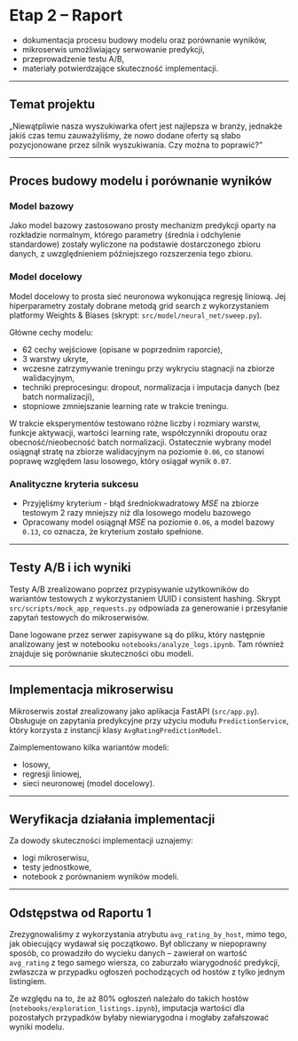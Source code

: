 # Etap 2 – Raport


- dokumentacja procesu budowy modelu oraz porównanie wyników,
- mikroserwis umożliwiający serwowanie predykcji,
- przeprowadzenie testu A/B,
- materiały potwierdzające skuteczność implementacji.

---

## Temat projektu

„Niewątpliwie nasza wyszukiwarka ofert jest najlepsza w branży, jednakże jakiś czas temu zauważyliśmy, że nowo dodane oferty są słabo pozycjonowane przez silnik wyszukiwania. Czy można to poprawić?”

---

## Proces budowy modelu i porównanie wyników

### Model bazowy

Jako model bazowy zastosowano prosty mechanizm predykcji oparty na rozkładzie normalnym, którego parametry (średnia i odchylenie standardowe) zostały wyliczone na podstawie dostarczonego zbioru danych, z uwzględnieniem późniejszego rozszerzenia tego zbioru.

### Model docelowy

Model docelowy to prosta sieć neuronowa wykonująca regresję liniową. Jej hiperparametry zostały dobrane metodą grid search z wykorzystaniem platformy Weights & Biases (skrypt: `src/model/neural_net/sweep.py`).

Główne cechy modelu:
- 62 cechy wejściowe (opisane w poprzednim raporcie),
- 3 warstwy ukryte,
- wczesne zatrzymywanie treningu przy wykryciu stagnacji na zbiorze walidacyjnym,
- techniki preprocesingu: dropout, normalizacja i imputacja danych (bez batch normalizacji),
- stopniowe zmniejszanie learning rate w trakcie treningu.

W trakcie eksperymentów testowano różne liczby i rozmiary warstw, funkcje aktywacji, wartości learning rate, współczynniki dropoutu oraz obecność/nieobecność batch normalizacji. Ostatecznie wybrany model osiągnął stratę na zbiorze walidacyjnym na poziomie `0.06`, co stanowi poprawę względem lasu losowego, który osiągał wynik `0.07`.

### Analityczne kryteria sukcesu

* Przyjęliśmy kryterium - błąd średniokwadratowy $MSE$ na zbiorze testowym 2 razy mniejszy niż dla losowego modelu bazowego
* Opracowany model osiągnął $MSE$ na poziomie `0.06`, a model bazowy `0.13`, co oznacza, że kryterium zostało spełnione.

---

## Testy A/B i ich wyniki

Testy A/B zrealizowano poprzez przypisywanie użytkowników do wariantów testowych z wykorzystaniem UUID i consistent hashing. Skrypt `src/scripts/mock_app_requests.py` odpowiada za generowanie i przesyłanie zapytań testowych do mikroserwisów.

Dane logowane przez serwer zapisywane są do pliku, który następnie analizowany jest w notebooku `notebooks/analyze_logs.ipynb`. Tam również znajduje się porównanie skuteczności obu modeli.

---

## Implementacja mikroserwisu

Mikroserwis został zrealizowany jako aplikacja FastAPI (`src/app.py`). Obsługuje on zapytania predykcyjne przy użyciu modułu `PredictionService`, który korzysta z instancji klasy `AvgRatingPredictionModel`.

Zaimplementowano kilka wariantów modeli:
- losowy,
- regresji liniowej,
- sieci neuronowej (model docelowy).

---

## Weryfikacja działania implementacji

Za dowody skuteczności implementacji uznajemy:
- logi mikroserwisu,
- testy jednostkowe,
- notebook z porównaniem wyników modeli.

---

## Odstępstwa od Raportu 1

Zrezygnowaliśmy z wykorzystania atrybutu `avg_rating_by_host`, mimo tego, jak obiecujący wydawał się początkowo. Był obliczany w niepoprawny sposób, co prowadziło do wycieku danych – zawierał on wartość `avg_rating` z tego samego wiersza, co zaburzało wiarygodność predykcji, zwłaszcza w przypadku ogłoszeń pochodzących od hostów z tylko jednym listingiem.

Ze względu na to, że aż 80% ogłoszeń należało do takich hostów (`notebooks/exploration_listings.ipynb`), imputacja wartości dla pozostałych przypadków byłaby niewiarygodna i mogłaby zafałszować wyniki modelu.
